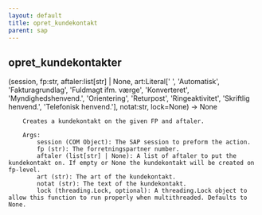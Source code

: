 ```yaml
---
layout: default
title: opret_kundekontakt
parent: sap
---
```


## opret_kundekontakter
(session, fp:str, aftaler:list[str] | None,
art:Literal[' ', 'Automatisk', 'Fakturagrundlag', 'Fuldmagt ifm. værge', 'Konverteret', 'Myndighedshenvend.', 'Orientering', 'Returpost', 'Ringeaktivitet', 'Skriftlig henvend.', 'Telefonisk henvend.'],
notat:str, lock=None) -> None

```
    Creates a kundekontakt on the given FP and aftaler.

    Args:
        session (COM Object): The SAP session to preform the action.
        fp (str): The forretningspartner number.
        aftaler (list[str] | None): A list of aftaler to put the kundekontakt on. If empty or None the kundekontakt will be created on fp-level.
        art (str): The art of the kundekontakt.
        notat (str): The text of the kundekontakt.
        lock (threading.Lock, optional): A threading.Lock object to allow this function to run properly when multithreaded. Defaults to None.
    
```

